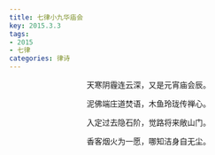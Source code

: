 ```yaml
---
title: 七律小九华庙会
key: 2015.3.3
tags: 
- 2015
- 七律
categories: 律诗
---
```


<p align="center">天寒阴霾连云深，又是元宵庙会辰。
</p>
<p align="center">泥佛端庄道焚语，木鱼玲珑传禅心。
</p>
<p align="center">入定过去隐石阶，觉路将来敞山门。
</p>
<p align="center">香客烟火为一愿，哪知洁身自无尘。
</p>
